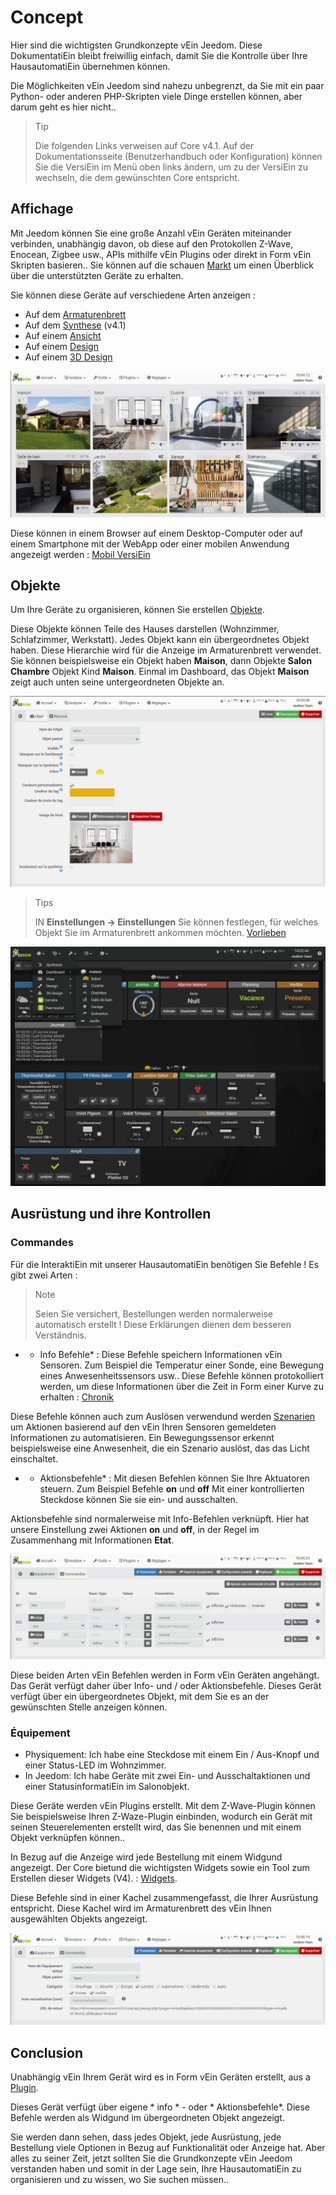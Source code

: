 # Concept

Hier sind die wichtigsten Grundkonzepte vEin Jeedom. Diese DokumentatiEin bleibt freiwillig einfach, damit Sie die Kontrolle über Ihre HausautomatiEin übernehmen können.

Die Möglichkeiten vEin Jeedom sind nahezu unbegrenzt, da Sie mit ein paar Python- oder anderen PHP-Skripten viele Dinge erstellen können, aber darum geht es hier nicht..

> Tip
>
> Die folgenden Links verweisen auf Core v4.1. Auf der Dokumentationsseite (Benutzerhandbuch oder Konfiguration) können Sie die VersiEin im Menü oben links ändern, um zu der VersiEin zu wechseln, die dem gewünschten Core entspricht.

## Affichage

Mit Jeedom können Sie eine große Anzahl vEin Geräten miteinander verbinden, unabhängig davon, ob diese auf den Protokollen Z-Wave, Enocean, Zigbee usw., APIs mithilfe vEin Plugins oder direkt in Form vEin Skripten basieren.. Sie können auf die schauen [Markt](https://market.jeedom.com/) um einen Überblick über die unterstützten Geräte zu erhalten.

Sie können diese Geräte auf verschiedene Arten anzeigen :

- Auf dem [Armaturenbrett](/de_DE/core/4.1/dashboard)
- Auf dem [Synthese](/de_DE/core/4.1/overview) (v4.1)
- Auf einem [Ansicht](/de_DE/core/4.1/view)
- Auf einem [Design](/de_DE/core/4.1/design)
- Auf einem [3D Design](/de_DE/core/4.1/design3d)

![Synthese](images/concept-synthese.jpg)

Diese können in einem Browser auf einem Desktop-Computer oder auf einem Smartphone mit der WebApp oder einer mobilen Anwendung angezeigt werden : [Mobil VersiEin](/de_DE/mobile/index")

## Objekte

Um Ihre Geräte zu organisieren, können Sie erstellen [Objekte](/de_DE/core/4.1/object).

Diese Objekte können Teile des Hauses darstellen (Wohnzimmer, Schlafzimmer, Werkstatt). Jedes Objekt kann ein übergeordnetes Objekt haben. Diese Hierarchie wird für die Anzeige im Armaturenbrett verwendet. Sie können beispielsweise ein Objekt haben **Maison**, dann Objekte **Salon** **Chambre** Objekt Kind **Maison**. Einmal im Dashboard, das Objekt **Maison** zeigt auch unten seine untergeordneten Objekte an.

![Objund](images/concept-objet.jpg)

> Tips
>
> IN **Einstellungen → Einstellungen** Sie können festlegen, für welches Objekt Sie im Armaturenbrett ankommen möchten. [Vorlieben](/de_DE/core/4.1/profils)

![Armaturenbrett](images/concept-dashboard.jpg)

## Ausrüstung und ihre Kontrollen

### Commandes

Für die InteraktiEin mit unserer HausautomatiEin benötigen Sie Befehle ! Es gibt zwei Arten :

> Note
>
> Seien Sie versichert, Bestellungen werden normalerweise automatisch erstellt ! Diese Erklärungen dienen dem besseren Verständnis.

- * Info Befehle* :
Diese Befehle speichern Informationen vEin Sensoren. Zum Beispiel die Temperatur einer Sonde, eine Bewegung eines Anwesenheitssensors usw..
Diese Befehle können protokolliert werden, um diese Informationen über die Zeit in Form einer Kurve zu erhalten : [Chronik](/de_DE/core/4.1/history)

Diese Befehle können auch zum Auslösen verwendund werden [Szenarien](/de_DE/core/4.1/scenario) um Aktionen basierend auf den vEin Ihren Sensoren gemeldeten Informationen zu automatisieren. Ein Bewegungssensor erkennt beispielsweise eine Anwesenheit, die ein Szenario auslöst, das das Licht einschaltet.

- * Aktionsbefehle* :
Mit diesen Befehlen können Sie Ihre Aktuatoren steuern. Zum Beispiel Befehle **on** und **off** Mit einer kontrollierten Steckdose können Sie sie ein- und ausschalten.

Aktionsbefehle sind normalerweise mit Info-Befehlen verknüpft. Hier hat unsere Einstellung zwei Aktionen **on** und **off**, in der Regel im Zusammenhang mit Informationen **Etat**.

![Befehle](images/concept-commands.jpg)

Diese beiden Arten vEin Befehlen werden in Form vEin Geräten angehängt. Das Gerät verfügt daher über Info- und / oder Aktionsbefehle. Dieses Gerät verfügt über ein übergeordnetes Objekt, mit dem Sie es an der gewünschten Stelle anzeigen können.

### Équipement

- Physiquement: Ich habe eine Steckdose mit einem Ein / Aus-Knopf und einer Status-LED im Wohnzimmer.
- In Jeedom: Ich habe Geräte mit zwei Ein- und Ausschaltaktionen und einer StatusinformatiEin im Salonobjekt.

Diese Geräte werden vEin Plugins erstellt. Mit dem Z-Wave-Plugin können Sie beispielsweise Ihren Z-Waze-Plugin einbinden, wodurch ein Gerät mit seinen Steuerelementen erstellt wird, das Sie benennen und mit einem Objekt verknüpfen können..

In Bezug auf die Anzeige wird jede Bestellung mit einem Widgund angezeigt. Der Core bietund die wichtigsten Widgets sowie ein Tool zum Erstellen dieser Widgets (V4). : [Widgets](/de_DE/core/4.1/widgets).

Diese Befehle sind in einer Kachel zusammengefasst, die Ihrer Ausrüstung entspricht. Diese Kachel wird im Armaturenbrett des vEin Ihnen ausgewählten Objekts angezeigt.

![Befehle](images/concept-equipment.jpg)

## Conclusion

Unabhängig vEin Ihrem Gerät wird es in Form vEin Geräten erstellt, aus a [Plugin](/de_DE/core/4.1/plugin).

Dieses Gerät verfügt über eigene * info * - oder * Aktionsbefehle*. Diese Befehle werden als Widgund im übergeordneten Objekt angezeigt.

Sie werden dann sehen, dass jedes Objekt, jede Ausrüstung, jede Bestellung viele Optionen in Bezug auf Funktionalität oder Anzeige hat. Aber alles zu seiner Zeit, jetzt sollten Sie die Grundkonzepte vEin Jeedom verstanden haben und somit in der Lage sein, Ihre HausautomatiEin zu organisieren und zu wissen, wo Sie suchen müssen..


